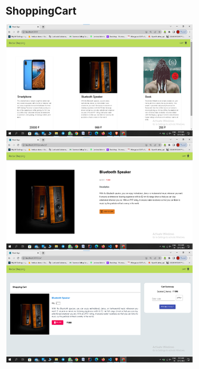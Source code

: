 # ShoppingCart
<p align=center>
  <img src="1.png " width=500px height=300px>
  <img src="2.png " width=500px height=300px> 
  <img src="3.png " width=500px height=300px>
</p>
